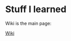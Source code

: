 # Stuff I learned

Wiki is the main page:

[Wiki](https://github.com/anotherbugmaster/stuff-i-learned/wiki)